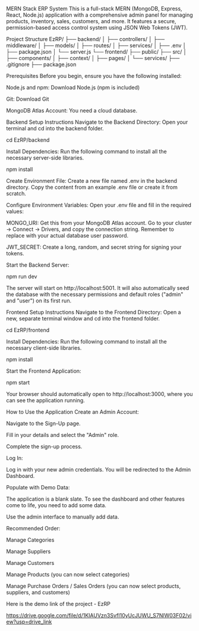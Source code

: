 MERN Stack ERP System
This is a full-stack MERN (MongoDB, Express, React, Node.js) application with a comprehensive admin panel for managing products, inventory, sales, customers, and more. It features a secure, permission-based access control system using JSON Web Tokens (JWT).

Project Structure
EzRP/
├── backend/
│   ├── controllers/
│   ├── middleware/
│   ├── models/
│   ├── routes/
│   ├── services/
│   ├── .env
│   ├── package.json
│   └── server.js
└── frontend/
    ├── public/
    ├── src/
    │   ├── components/
    │   ├── context/
    │   ├── pages/
    │   └── services/
    ├── .gitignore
    ├── package.json

Prerequisites
Before you begin, ensure you have the following installed:

Node.js and npm: Download Node.js (npm is included)

Git: Download Git

MongoDB Atlas Account: You need a cloud database. 

Backend Setup Instructions
Navigate to the Backend Directory:
Open your terminal and cd into the backend folder.

cd EzRP/backend

Install Dependencies:
Run the following command to install all the necessary server-side libraries.

npm install

Create Environment File:
Create a new file named .env in the backend directory. Copy the content from an example .env file or create it from scratch.

Configure Environment Variables:
Open your .env file and fill in the required values:

MONGO_URI: Get this from your MongoDB Atlas account. Go to your cluster -> Connect -> Drivers, and copy the connection string. Remember to replace <password> with your actual database user password.

JWT_SECRET: Create a long, random, and secret string for signing your tokens.

Start the Backend Server:

npm run dev

The server will start on http://localhost:5001. It will also automatically seed the database with the necessary permissions and default roles ("admin" and "user") on its first run.

Frontend Setup Instructions
Navigate to the Frontend Directory:
Open a new, separate terminal window and cd into the frontend folder.

cd EzRP/frontend

Install Dependencies:
Run the following command to install all the necessary client-side libraries.

npm install

Start the Frontend Application:

npm start

Your browser should automatically open to http://localhost:3000, where you can see the application running.

How to Use the Application
Create an Admin Account:

Navigate to the Sign-Up page.

Fill in your details and select the "Admin" role.

Complete the sign-up process.

Log In:

Log in with your new admin credentials. You will be redirected to the Admin Dashboard.

Populate with Demo Data:

The application is a blank slate. To see the dashboard and other features come to life, you need to add some data.

Use the admin interface to manually add data.

Recommended Order:

Manage Categories

Manage Suppliers

Manage Customers

Manage Products (you can now select categories)

Manage Purchase Orders / Sales Orders (you can now select products, suppliers, and customers)

Here is the demo link of the project - EzRP

https://drive.google.com/file/d/1KIAUVzn3SvfI10yUcJUWU_S7NlW03F02/view?usp=drive_link
